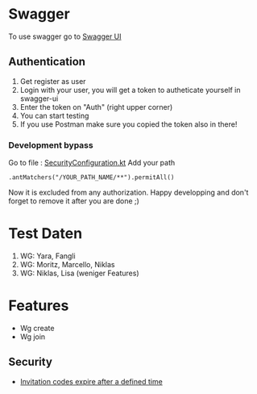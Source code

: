 # Swagger
To use swagger go to
[Swagger UI](http://localhost:8080/swagger-ui/index.html)

## Authentication
1. Get register as user
2. Login with your user, you will get a token to autheticate yourself in swagger-ui
3. Enter the token on "Auth" (right upper corner)
4. You can start testing
5. If you use Postman make sure you copied the token also in there!

### Development bypass
Go to file : [SecurityConfiguration.kt](src/main/kotlin/lmu/gruppe3/wgmanager/common/configurations/SecurityConfiguration.kt)
Add your path 
```
.antMatchers("/YOUR_PATH_NAME/**").permitAll()
```
Now it is excluded from any authorization. Happy developping and don't forget to remove it after you are done ;)

# Test Daten
1. WG: Yara, Fangli
2. WG: Moritz, Marcello, Niklas
3. WG: Niklas, Lisa (weniger Features)


# Features

- Wg create
- Wg join


## Security

- [Invitation codes expire after a defined time](src/main/kotlin/lmu/gruppe3/wgmanager/wg_root/service/WgRootService.kt)